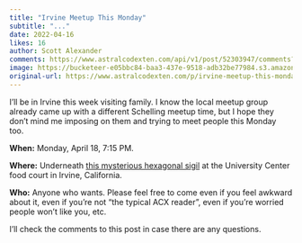 ```yaml
---
title: "Irvine Meetup This Monday"
subtitle: "..."
date: 2022-04-16
likes: 16
author: Scott Alexander
comments: https://www.astralcodexten.com/api/v1/post/52303947/comments?&all_comments=true
image: https://bucketeer-e05bbc84-baa3-437e-9518-adb32be77984.s3.amazonaws.com/public/images/8a8a215b-0a9f-44f6-a3ac-bd433ca005bc_720x410.webp
original-url: https://www.astralcodexten.com/p/irvine-meetup-this-monday
---
```

I’ll be in Irvine this week visiting family. I know the local meetup group already came up with a different Schelling meetup time, but I hope they don’t mind me imposing on them and trying to meet people this Monday too.

**When:** Monday, April 18, 7:15 PM.

**Where:** Underneath [this mysterious hexagonal sigil](https://www.google.com/maps/@33.6505964,-117.8386423,41m/data=!3m1!1e3) at the University Center food court in Irvine, California.

**Who:** Anyone who wants. Please feel free to come even if you feel awkward about it, even if you’re not “the typical ACX reader”, even if you’re worried people won’t like you, etc.

I’ll check the comments to this post in case there are any questions.
